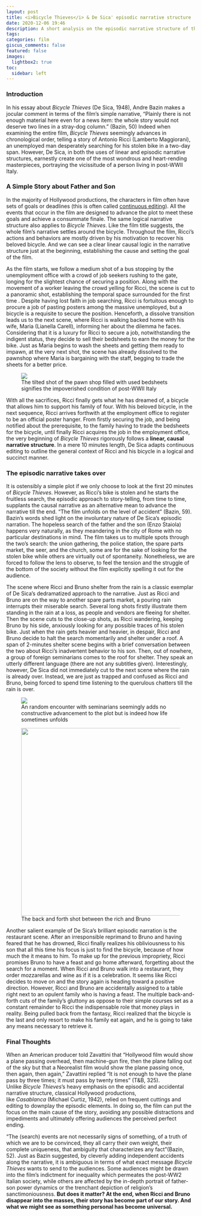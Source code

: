 ```yaml
---
layout: post
title: <i>Bicycle Thieves</i> & De Sica' episodic narrative structure
date: 2020-12-06 19:46
description: A short analysis on the episodic narrative structure of the classic Italian Neorealists film - <i>Bicycle Thieves</i>
tags:
categories: film
giscus_comments: false
featured: false
images:
  lightbox2: true
toc:
  sidebar: left
---
```


### Introduction
In his essay about *Bicycle Thieves* (De Sica, 1948), Andre Bazin makes a jocular comment in terms of the film’s simple narrative, “Plainly there is not enough material here even for a news item: the whole story would not deserve two lines in a stray-dog column.” (Bazin, 50) Indeed when examining the entire film, *Bicycle Thieves* seemingly advances in chronological order, telling a story of Antonio Ricci (Lamberto Maggiorani), an unemployed man desperately searching for his stolen bike in a two-day span. However, De Sica, in both the uses of linear and episodic narrative structures, earnestly create one of the most wondrous and heart-rending masterpieces, portraying the vicissitude of a person living in post-WWII Italy.

### A Simple Story about Father and Son

In the majority of Hollywood productions, the characters in film often have sets of goals or deadlines (this is often called [continuous editing](https://en.wikipedia.org/wiki/Continuity_editing)). All the events that occur in the film are designed to advance the plot to meet these goals and achieve a consummate finale. The same logical narrative structure also applies to *Bicycle Thieves*. Like the film title suggests, the whole film’s narrative settles around the bicycle. Throughout the film, Ricci’s actions and behaviors are mostly driven by his motivation to recover his beloved bicycle. And we can see a clear linear causal logic in the narrative structure just at the beginning, establishing the cause and setting the goal of the film.   

As the film starts, we follow a medium shot of a bus stopping by the unemployment office with a crowd of job seekers rushing to the gate, longing for the slightest chance of securing a position. Along with the movement of a worker leaving the crowd yelling for Ricci, the scene is cut to a panoramic shot, establishing the temporal space surrounded for the first time . Despite having lost faith in job searching, Ricci is fortuitous enough to procure a job of pasting posters among the massive unemployed, but a bicycle is a requisite to secure the position. Henceforth, a dissolve transition leads us to the next scene, where Ricci is walking backed home with his wife, Maria (Lianella Carell), informing her about the dilemma he faces. Considering that it is a luxury for Ricci to secure a job, notwithstanding the indigent status, they decide to sell their bedsheets to earn the money for the bike. Just as Maria begins to wash the sheets and getting them ready to impawn, at the very next shot, the scene has already dissolved to the pawnshop where Maria is bargaining with the staff, begging to trade the sheets for a better price.

<div class="l-body">
  <div class="row mt-3">
    <div class="col-sm mt-3 mt-md-0">
      <figure>
        <a href="{{ site.baseurl }}/assets/img/img4film/bt_1.jpg" data-lightbox="bicycle-thieves">
          <img src="{{ site.baseurl }}/assets/img/img4film/bt_1.jpg" class="img-fluid rounded z-depth-1" />
        </a>
        <figcaption class="caption">
          The tilted shot of the pawn shop filled with used bedsheets signifies the impoverished condition of post-WWII Italy
        </figcaption>
      </figure>
    </div>
  </div>
</div>

With all the sacrifices, Ricci finally gets what he has dreamed of, a bicycle that allows him to support his family of four. With his beloved bicycle, in the next sequence, Ricci arrives forthwith at the employment office to register to be an official poster hanger. From firstly securing the job, and being notified about the prerequisite, to the family having to trade the bedsheets for the bicycle, until finally Ricci acquires the job in the employment office, the very beginning of *Bicycle Thieves* rigorously follows a **linear, causal narrative structure**. In a mere 10 minutes length, De Sica adapts continuous editing to outline the general context of Ricci and his bicycle in a logical and succinct manner.

### The episodic narrative takes over

It is ostensibly a simple plot if we only choose to look at the first 20 minutes of *Bicycle Thieves*. However, as Ricci’s bike is stolen and he starts the fruitless search, the episodic approach to story-telling, from time to time, supplants the causal narrative as an alternative mean to advance the narrative till the end. “The film unfolds on the level of accident” (Bazin, 59). Bazin’s words shed light on the involuntary nature of De Sica’s episodic narration. The hopeless search of the father and the son (Enzo Staiola) happens very naturally, as they meandering in the city of Rome with no particular destinations in mind. The film takes us to multiple spots through the two’s search: the union gathering, the police station, the spare parts market, the seer, and the church, some are for the sake of looking for the stolen bike while others are virtually out of spontaneity. Nonetheless, we are forced to follow the lens to observe, to feel the tension and the struggle of the bottom of the society without the film explicitly spelling it out for the audience. 

The scene where Ricci and Bruno shelter from the rain is a classic exemplar of De Sica’s dedramatized approach to the narrative. Just as Ricci and Bruno are on the way to another spare parts market, a pouring rain interrupts their miserable search. Several long shots firstly illustrate them standing in the rain at a loss, as people and vendors are fleeing for shelter. Then the scene cuts to the close-up shots, as Ricci wandering, keeping Bruno by his side, anxiously looking for any possible traces of his stolen bike. Just when the rain gets heavier and heavier, in despair, Ricci and Bruno decide to halt the search momentarily and shelter under a roof. A span of 2-minutes shelter scene begins with a brief conversation between the two about Ricci’s inadvertent behavior to his son. Then, out of nowhere, a group of foreign seminarians comes to the roof for shelter. They speak an utterly different language (there are not any subtitles given). Interestingly, however, De Sica did not immediately cut to the next scene where the rain is already over. Instead, we are just as trapped and confused as Ricci and Bruno, being forced to spend time listening to the querulous chatters till the rain is over.

<div class="l-body">
  <div class="row mt-3">
    <div class="col-sm mt-3 mt-md-0">
      <figure>
        <a href="{{ site.baseurl }}/assets/img/img4film/bt_2.jpeg" data-lightbox="bicycle-thieves-2">
          <img src="{{ site.baseurl }}/assets/img/img4film/bt_2.jpeg" class="img-fluid rounded z-depth-1" />
        </a>
        <figcaption class="caption">
          An random encounter with seminarians seemingly adds no constructive advancement to the plot but is indeed how life sometimes unfolds
        </figcaption>
      </figure>
    </div>
    <div class="col-sm mt-3 mt-md-0">
      <figure>
        <a href="{{ site.baseurl }}/assets/img/img4film/bt_3.jpeg" data-lightbox="bicycle-thieves-2">
          <img src="{{ site.baseurl }}/assets/img/img4film/bt_3.jpeg" class="img-fluid rounded z-depth-1" width="500"/>
        </a>
        <figcaption class="caption">
          The back and forth shot between the rich and Bruno
        </figcaption>
      </figure>
    </div>
  </div>
</div>
Another salient example of De Sica’s brilliant episodic narration is the restaurant scene. After an irresponsible reprimand to Bruno and having feared that he has drowned, Ricci finally realizes his obliviousness to his son that all this time his focus is just to find the bicycle, because of how much the it means to him. To make up for the previous impropriety, Ricci promises Bruno to have a feast and go home afterward, forgetting about the search for a moment. When Ricci and Bruno walk into a restaurant, they order mozzarellas and wine as if it is a celebration. It seems like Ricci decides to move on and the story again is heading toward a positive direction. However, Ricci and Bruno are accidentally assigned to a table right next to an opulent family who is having a feast. The multiple back-and-forth cuts of the family’s gluttony as oppose to their simple courses set as a constant remainder to Ricci the indispensable role that money plays in reality. Being pulled back from the fantasy, Ricci realized that the bicycle is the last and only resort to make his family eat again, and he is going to take any means necessary to retrieve it.


### Final Thoughts

When an American producer told Zavattini that “Hollywood film would show a plane passing overhead, then machine-gun fire, then the plane falling out of the sky but that a Neorealist film would show the plane passing once, then again, then again,” Zavattini replied “It is not enough to have the plane pass by three times; it must pass by twenty times” (T&B, 325). Unlike *Bicycle Thieves*’s heavy emphasis on the episodic and accidental narrative structure, classical Hollywood productions, like *Casablanca* (Michael Curtiz, 1942), relied on frequent cuttings and editing to downplay the episodic elements. In doing so, the film can put the focus on the main cause of the story, avoiding any possible distractions and impediments and ultimately offering audiences the perceived perfect ending.

“The (search) events are not necessarily signs of something, of a truth of which we are to be convinced, they all carry their own weight, their complete uniqueness, that ambiguity that characterizes any fact”(Bazin, 52). Just as Bazin suggested, by cleverly adding independent accidents along the narrative, it is ambiguous in terms of what exact message *Bicycle Thieves* wants to send to the audiences. Some audiences might be drawn into the film’s indictment for inequality which permeates the post-WW2 Italian society, while others are affected by the in-depth portrait of father-son power dynamics or the trenchant depiction of religion’s sanctimoniousness. **But does it matter? At the end, when Ricci and Bruno disappear into the masses, their story has become part of our story. And what we might see as something personal has become universal.**
